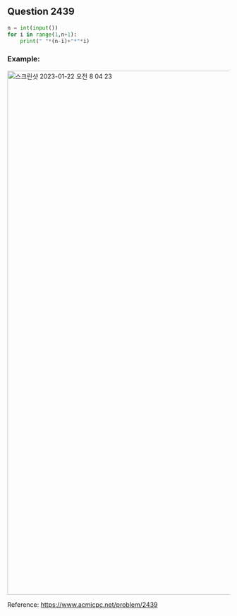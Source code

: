 ## Question 2439


```python 3
n = int(input())
for i in range(1,n+1):
    print(" "*(n-i)+"*"*i)
```


### Example:
<img width="1188" alt="스크린샷 2023-01-22 오전 8 04 23" src="https://user-images.githubusercontent.com/107760647/213890515-de15d007-2005-4388-b42d-b92d14bdca99.png">


Reference:
https://www.acmicpc.net/problem/2439
